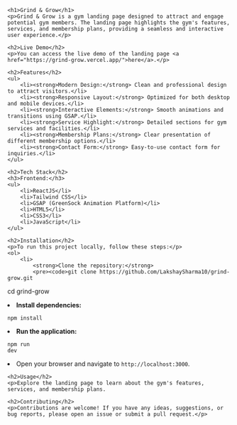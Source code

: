 
    <h1>Grind & Grow</h1>
    <p>Grind & Grow is a gym landing page designed to attract and engage potential gym members. The landing page highlights the gym's features, services, and membership plans, providing a seamless and interactive user experience.</p>
    
    <h2>Live Demo</h2>
    <p>You can access the live demo of the landing page <a href="https://grind-grow.vercel.app/">here</a>.</p>
    
    <h2>Features</h2>
    <ul>
        <li><strong>Modern Design:</strong> Clean and professional design to attract visitors.</li>
        <li><strong>Responsive Layout:</strong> Optimized for both desktop and mobile devices.</li>
        <li><strong>Interactive Elements:</strong> Smooth animations and transitions using GSAP.</li>
        <li><strong>Service Highlight:</strong> Detailed sections for gym services and facilities.</li>
        <li><strong>Membership Plans:</strong> Clear presentation of different membership options.</li>
        <li><strong>Contact Form:</strong> Easy-to-use contact form for inquiries.</li>
    </ul>
    
    <h2>Tech Stack</h2>
    <h3>Frontend:</h3>
    <ul>
        <li>ReactJS</li>
        <li>Tailwind CSS</li>
        <li>GSAP (GreenSock Animation Platform)</li>
        <li>HTML5</li>
        <li>CSS3</li>
        <li>JavaScript</li>
    </ul>
    
    <h2>Installation</h2>
    <p>To run this project locally, follow these steps:</p>
    <ol>
        <li>
            <strong>Clone the repository:</strong>
            <pre><code>git clone https://github.com/LakshaySharma10/grind-grow.git
cd grind-grow</code></pre>
        </li>
        <li>
            <strong>Install dependencies:</strong>
            <pre><code>npm install</code></pre>
        </li>
        <li>
            <strong>Run the application:</strong>
            <pre><code>npm run dev</code></pre>
        </li>
        <li>Open your browser and navigate to <code>http://localhost:3000</code>.</li>
    </ol>
    
    <h2>Usage</h2>
    <p>Explore the landing page to learn about the gym's features, services, and membership plans. 
    
    <h2>Contributing</h2>
    <p>Contributions are welcome! If you have any ideas, suggestions, or bug reports, please open an issue or submit a pull request.</p>


